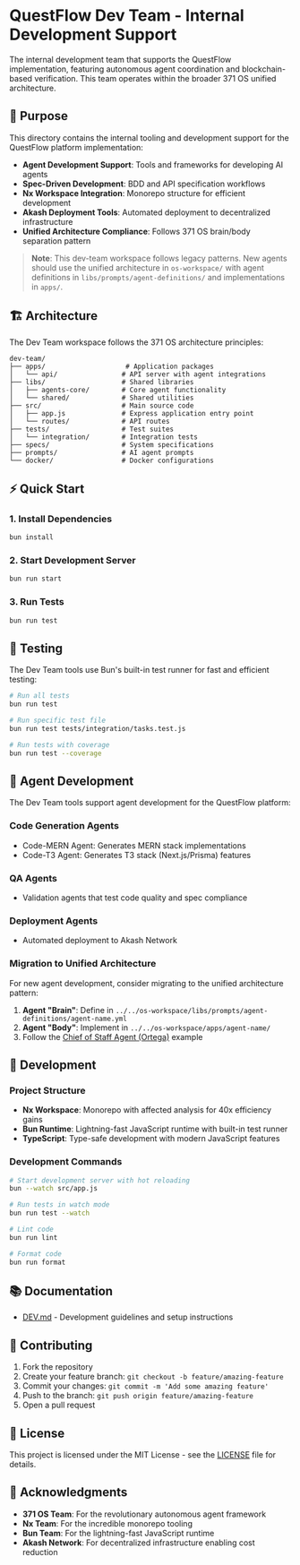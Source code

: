 # QuestFlow Dev Team - Internal Development Support

The internal development team that supports the QuestFlow implementation, featuring autonomous agent coordination and blockchain-based verification. This team operates within the broader 371 OS unified architecture.

## 🚀 Purpose

This directory contains the internal tooling and development support for the QuestFlow platform implementation:

- **Agent Development Support**: Tools and frameworks for developing AI agents
- **Spec-Driven Development**: BDD and API specification workflows
- **Nx Workspace Integration**: Monorepo structure for efficient development
- **Akash Deployment Tools**: Automated deployment to decentralized infrastructure
- **Unified Architecture Compliance**: Follows 371 OS brain/body separation pattern

> **Note**: This dev-team workspace follows legacy patterns. New agents should use the unified architecture in `os-workspace/` with agent definitions in `libs/prompts/agent-definitions/` and implementations in `apps/`.

## 🏗️ Architecture

The Dev Team workspace follows the 371 OS architecture principles:

```
dev-team/
├── apps/                    # Application packages
│   └── api/                # API server with agent integrations
├── libs/                   # Shared libraries
│   ├── agents-core/        # Core agent functionality
│   └── shared/             # Shared utilities
├── src/                    # Main source code
│   ├── app.js              # Express application entry point
│   └── routes/             # API routes
├── tests/                  # Test suites
│   └── integration/        # Integration tests
├── specs/                  # System specifications
├── prompts/                # AI agent prompts
└── docker/                 # Docker configurations
```

## ⚡ Quick Start

### 1. **Install Dependencies**
```bash
bun install
```

### 2. **Start Development Server**
```bash
bun run start
```

### 3. **Run Tests**
```bash
bun run test
```

## 🧪 Testing

The Dev Team tools use Bun's built-in test runner for fast and efficient testing:

```bash
# Run all tests
bun run test

# Run specific test file
bun run test tests/integration/tasks.test.js

# Run tests with coverage
bun run test --coverage
```

## 🤖 Agent Development

The Dev Team tools support agent development for the QuestFlow platform:

### Code Generation Agents
- Code-MERN Agent: Generates MERN stack implementations
- Code-T3 Agent: Generates T3 stack (Next.js/Prisma) features

### QA Agents
- Validation agents that test code quality and spec compliance

### Deployment Agents
- Automated deployment to Akash Network

### Migration to Unified Architecture
For new agent development, consider migrating to the unified architecture pattern:
1. **Agent "Brain"**: Define in `../../os-workspace/libs/prompts/agent-definitions/agent-name.yml`
2. **Agent "Body"**: Implement in `../../os-workspace/apps/agent-name/`
3. Follow the [Chief of Staff Agent (Ortega)](../../os-workspace/apps/chief-of-staff-agent/) example

## 🔧 Development

### Project Structure
- **Nx Workspace**: Monorepo with affected analysis for 40x efficiency gains
- **Bun Runtime**: Lightning-fast JavaScript runtime with built-in test runner
- **TypeScript**: Type-safe development with modern JavaScript features

### Development Commands
```bash
# Start development server with hot reloading
bun --watch src/app.js

# Run tests in watch mode
bun run test --watch

# Lint code
bun run lint

# Format code
bun run format
```

## 📚 Documentation

- [DEV.md](./DEV.md) - Development guidelines and setup instructions

## 🤝 Contributing

1. Fork the repository
2. Create your feature branch: `git checkout -b feature/amazing-feature`
3. Commit your changes: `git commit -m 'Add some amazing feature'`
4. Push to the branch: `git push origin feature/amazing-feature`
5. Open a pull request

## 📄 License

This project is licensed under the MIT License - see the [LICENSE](../../LICENSE) file for details.

## 🙏 Acknowledgments

- **371 OS Team**: For the revolutionary autonomous agent framework
- **Nx Team**: For the incredible monorepo tooling
- **Bun Team**: For the lightning-fast JavaScript runtime
- **Akash Network**: For decentralized infrastructure enabling cost reduction